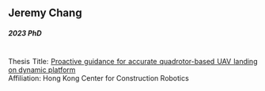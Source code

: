 ## Jeremy Chang
##### 2023 PhD

<div align="justify">
<br/>
Thesis Title:
<a href="https://theses.lib.polyu.edu.hk/handle/200/11989">Proactive guidance for accurate quadrotor-based UAV landing on dynamic platform
</a>
<br/>
Affiliation: Hong Kong Center for Construction Robotics
</div>